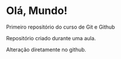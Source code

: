 # Olá, Mundo!
 Primeiro repositório do curso de Git e Github

 Repositório criado durante uma aula.

Alteração diretamente no github.
